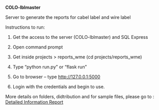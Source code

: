 **COLO-lblmaster**

Server to generate the reports for cabel label and wire label

Instructions to run: 

1. Get the access to the server (COLO-lblmaster) and SQL Express

2. Open command prompt 

3. Get inside projects > reports_wme (cd projects/reports_wme) 

4. Type “python run.py” or “flask run” 

5. Go to browser – type http://127.0.0.1:5000 

6. Login with the credentials and begin to use.

More details on folders, didtribution and for sample files, please go to :
[Detailed Information Report](https://wunderlichmalec-my.sharepoint.com/:w:/r/personal/amrutha_shetty_wmeng_com/Documents/Cabel%20and%20wire%20labels.docx?d=w39514a672018465381e7cdda13bb7bf6&csf=1&web=1&e=PEiXC5)

